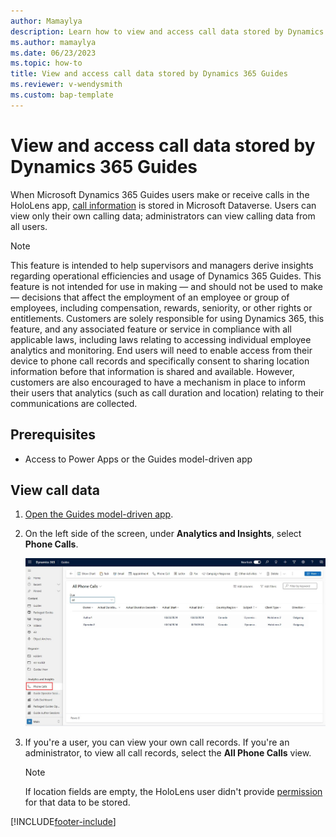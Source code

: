 ```yaml
---
author: Mamaylya
description: Learn how to view and access call data stored by Dynamics 365 Guides
ms.author: mamaylya
ms.date: 06/23/2023
ms.topic: how-to
title: View and access call data stored by Dynamics 365 Guides
ms.reviewer: v-wendysmith
ms.custom: bap-template
---
```


# View and access call data stored by Dynamics 365 Guides

When Microsoft Dynamics 365 Guides users make or receive calls in the HoloLens app, [call information](call-data-logs.md) is stored in Microsoft Dataverse. Users can view only their own calling data; administrators can view calling data from all users.

> [!NOTE]
> This feature is intended to help supervisors and managers derive insights regarding operational efficiencies and usage of Dynamics 365 Guides. This feature is not intended for use in making — and should not be used to make — decisions that affect the employment of an employee or group of employees, including compensation, rewards, seniority, or other rights or entitlements. Customers are solely responsible for using Dynamics 365, this feature, and any associated feature or service in compliance with all applicable laws, including laws relating to accessing individual employee analytics and monitoring. End users will need to enable access from their device to phone call records and specifically consent to sharing location information before that information is shared and available. However, customers are also encouraged to have a mechanism in place to inform their users that analytics (such as call duration and location) relating to their communications are collected.

## Prerequisites

- Access to Power Apps or the Guides model-driven app

## View call data

1. [Open the Guides model-driven app](open-model-driven-app.md).

1. On the left side of the screen, under **Analytics and Insights**, select **Phone Calls**.

    ![Screenshot of model-driven app with call information.](media/call-logging-model-driven-app.JPG "Screenshot of model-driven app with call information")

1. If you're a user, you can view your own call records. If you're an administrator, to view all call records, select the **All Phone Calls** view.

   > [!NOTE]
   > If location fields are empty, the HoloLens user didn't provide [permission](hololens-permissions.md) for that data to be stored.

[!INCLUDE[footer-include](../includes/footer-banner.md)]
